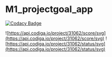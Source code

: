 # M1_projectgoal_app

[![Codacy Badge](https://api.codacy.com/project/badge/Grade/8fd97c2295fb4019af6c3c62e3a46942)](https://app.codacy.com/gh/saicharanpatel/M1_projectgoal_app?utm_source=github.com&utm_medium=referral&utm_content=saicharanpatel/M1_projectgoal_app&utm_campaign=Badge_Grade_Settings)

![https://api.codiga.io/project/31062/score/svg](https://api.codiga.io/project/31062/score/svg)
![https://api.codiga.io/project/31062/status/svg](https://api.codiga.io/project/31062/status/svg)
